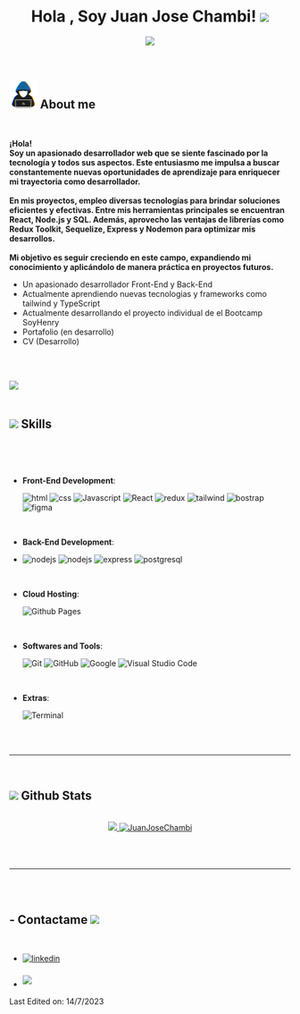 
<h1 align="center"><b>Hola , Soy Juan Jose Chambi! </b><img src="https://media.giphy.com/media/hvRJCLFzcasrR4ia7z/giphy.gif" width="35"></h1>
<!--  -->
<p align="center">
  <a href="https://github.com/DenverCoder1/readme-typing-svg"><img src="https://readme-typing-svg.herokuapp.com?font=Time+New+Roman&color=cyan&size=25&center=true&vCenter=true&width=700&height=100&lines=Juan+Jose+Chambi&hearts;++;Desarrollador+Front-End+Back-End,+Autodidacta;Desarrollador+Fullstack;Alumno+de+Soy+Henry;Activo,Curioso/Investigador;Cada+Dia+Aprendiendo+Cosas+Nuevas..<3"></a>
</p>

<br>

## <picture><img src = "https://github.com/0xAbdulKhalid/0xAbdulKhalid/raw/main/assets/mdImages/about_me.gif" width = 50px></picture> **About me**

<br>

**¡Hola!**
<br>
<b>Soy un apasionado desarrollador web que se siente fascinado por la tecnología y todos sus aspectos. Este entusiasmo me impulsa a buscar constantemente nuevas oportunidades de aprendizaje para enriquecer mi trayectoria como desarrollador.
<br>
<br>
En mis proyectos, empleo diversas tecnologías para brindar soluciones eficientes y efectivas. Entre mis herramientas principales se encuentran React, Node.js y SQL. Además, aprovecho las ventajas de librerías como Redux Toolkit, Sequelize, Express y Nodemon para optimizar mis desarrollos.
<br>
<br>
Mi objetivo es seguir creciendo en este campo, expandiendo mi conocimiento y aplicándolo de manera práctica en proyectos futuros.</b>
<br>

- Un apasionado desarrollador Front-End y Back-End 
- Actualmente aprendiendo nuevas tecnologias y frameworks como tailwind y TypeScript
- Actualmente desarrollando el proyecto individual de el Bootcamp SoyHenry
- Portafolio (en desarrollo)
- CV (Desarrollo)

<br><br>

<img src="https://user-images.githubusercontent.com/73097560/115834477-dbab4500-a447-11eb-908a-139a6edaec5c.gif"><br><br>

## <img src="https://media2.giphy.com/media/QssGEmpkyEOhBCb7e1/giphy.gif?cid=ecf05e47a0n3gi1bfqntqmob8g9aid1oyj2wr3ds3mg700bl&rid=giphy.gif" width ="25"><b> Skills</b>
<br>

<p align="center">

<br>   
    
- **Front-End Development**:


  <img src="https://profilinator.rishav.dev/skills-assets/html5-original-wordmark.svg" alt="html" width="50">
  
  <img src="https://profilinator.rishav.dev/skills-assets/css3-original-wordmark.svg" alt="css" width="50">
  
  <img src="https://profilinator.rishav.dev/skills-assets/javascript-original.svg" alt="Javascript" width="50">
  
  <img src="https://profilinator.rishav.dev/skills-assets/react-original-wordmark.svg" alt="React" width="50">
  
  <img src="https://profilinator.rishav.dev/skills-assets/redux-original.svg" alt="redux" width="50">
  
  <img src="https://profilinator.rishav.dev/skills-assets/tailwindcss.svg" alt="tailwind" width="50">
  
  <img src="https://profilinator.rishav.dev/skills-assets/bootstrap-plain.svg" alt="bostrap" width="50">
  
  <img src="https://profilinator.rishav.dev/skills-assets/figma-icon.svg" alt="figma" width="50">

<br>

- **Back-End Development**:
- 
  <img src="https://profilinator.rishav.dev/skills-assets/javascript-original.svg" alt="nodejs" width="50">

  <img src="https://profilinator.rishav.dev/skills-assets/nodejs-original-wordmark.svg" alt="nodejs" width="50">
  
  <img src="https://profilinator.rishav.dev/skills-assets/express-original-wordmark.svg" alt="express" width="50">
  
  <img src="https://profilinator.rishav.dev/skills-assets/postgresql-original-wordmark.svg" alt="postgresql" width="50">
  <img src="" alt="" width="50">

<br>

- **Cloud Hosting**:

    ![Github Pages](https://img.shields.io/badge/GitHub%20Pages-%23327FC7.svg?style=for-the-badge&logo=github&logoColor=white)
    
<br>

- **Softwares and Tools**:

    ![Git](https://img.shields.io/badge/git-%23F05033.svg?style=for-the-badge&logo=git&logoColor=white)
    ![GitHub](https://img.shields.io/badge/github-%23121011.svg?style=for-the-badge&logo=github&logoColor=white)
    ![Google](https://img.shields.io/badge/google-%234285F4.svg?style=for-the-badge&logo=google&logoColor=white)
    ![Visual Studio Code](https://img.shields.io/badge/Visual%20Studio%20Code-0078d7.svg?style=for-the-badge&logo=visual-studio-code&logoColor=white)

<br>

- **Extras**:

    ![Terminal](https://img.shields.io/badge/Terminal-%23054020?style=for-the-badge&logo=gnu-bash&logoColor=white)  

</p>

<br>
<br>

-----

<br>


## <img src="https://media.giphy.com/media/iY8CRBdQXODJSCERIr/giphy.gif" width="35"><b> Github Stats </b>
<br>

<div align="center">

<a href="https://github.com/JuanJoseChambi">
  <img src="https://github-readme-stats.vercel.app/api?username=JuanJoseChambi&include_all_commits=true&count_private=true&show_icons=true&line_height=20&title_color=7A7ADB&icon_color=2234AE&text_color=D3D3D3&bg_color=0,000000,130F40" width="450"/>
  <img src="https://github-readme-stats.vercel.app/api/top-langs?username=JuanJoseChambi&show_icons=true&locale=en&layout=compact&line_height=20&title_color=7A7ADB&icon_color=2234AE&text_color=D3D3D3&bg_color=0,000000,130F40" width="375"  alt="JuanJoseChambi"/>

</a>
</div>

<br>
<br>
<br>

-----

<br>
<br>

## <b>- Contactame </b><img src="https://github.com/JuanJoseChambi/0xAbdulKhalid/raw/main/assets/mdImages/handshake.gif" width ="80">
<br>
<div align='left'>

<ul>

<li>
<a href="https://www.linkedin.com/in/juan-jose-chambi/" target="_blank">
<img src="https://img.shields.io/badge/linkedin:  Juan Jose Chambi-%2300acee.svg?color=405DE6&style=for-the-badge&logo=linkedin&logoColor=white" alt=linkedin style="margin-bottom: 5px;"/>
</a>
</li>

<br>

<li>
<a href="mailto:chambijuanjose05@gmail.com" target="_blank">
<img src="https://img.shields.io/badge/gmail:  Juan Jose Chambi-%23EA4335.svg?style=for-the-badge&logo=gmail&logoColor=white" t=mail style="margin-bottom: 5px;" />
</a>
</li>
	
</ul>
</div>
Last Edited on: 14/7/2023
